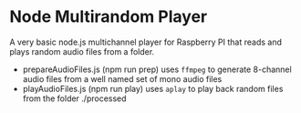 # Node Multirandom Player
A very basic node.js multichannel player for Raspberry PI that reads and plays random audio files from a folder.

- prepareAudioFiles.js (npm run prep) uses `ffmpeg` to generate 8-channel audio files from a well named set of mono audio files
- playAudioFiles.js (npm run play) uses `aplay` to play back random files from the folder ./processed
